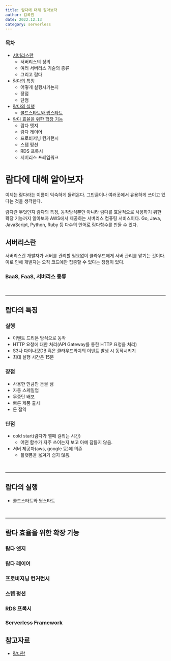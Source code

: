 ```yaml
---
title: 람다에 대해 알아보자
author: 김록원
date: 2022.12.13
category: serverless
---
```


### 목차
- [서버리스란]()
  - 서버리스의 정의
  - 여러 서버리스 기술의 종류
  - 그리고 람다
- [람다의 특징]()
  - 어떻게 실행시키는지
  - 장점
  - 단점
- [람다의 실행]()
  - [콜드스타트와 웜스타트]()
- [람다 효율을 위한 학장 기능]()
  - 람다 엣지
  - 람다 레이어
  - 프로비저닝 컨커런시
  - 스텝 펑션
  - RDS 프록시
  - 서버리스 프레임워크



# 람다에 대해 알아보자

이제는 람다라는 이름이 익숙하게 들려온다. 그만큼이나 여러곳에서 유용하게 쓰이고 있다는 것을 생각한다.  

람다란 무엇인지 람다의 특징, 동작방식뿐만 아니라 람다를 효율적으로 사용하기 위한 확장 기능까지 알아보자
AWS에서 제공하는 서버리스 컴퓨팅 서비스이다.
Go, Java, JavaScript, Python, Ruby 등 다수의 언어로 람다함수를 만들 수 있다.


## 서버리스란
서버리스란 개발자가 서버를 관리할 필요없이 클라우드에게 서버 관리를 맡기는 것이다. 이로 인해 개발자는 오직 코드에만 집중할 수 있다는 장점이 있다.
### BaaS, FaaS, 서버리스 종류

<br /> <hr>

## 람다의 특징
### 실행
- 이벤트 드리븐 방식으로 동작
- HTTP 요청에 대한 처리(API Gateway를 통한 HTTP 요청을 처리)
- S3나 다이나모DB 혹은 클라우드와치의 이벤트 발생 시 동작시키기
- 최대 실행 시간은 15분

### 장점
- 사용한 만큼만 돈을 냄
- 자동 스케일업
- 무중단 배포
- 빠른 제품 출시
- 돈 절약

### 단점
- cold start(람다가 깰때 걸리는 시간)
  - 어떤 함수가 자주 쓰이는지 보고 아예 잠들지 않음.
- 서버 제공자(aws, google 등)에 의존 
  - 플랫폼을 옮겨기 쉽지 않음.

<br /> <hr>

## 람다의 실행
- 콜드스타트와 웜스타트

<br /> <hr>

## 람다 효율을 위한 확장 기능
### 람다 엣지
### 람다 레이어
### 프로비저닝 컨커런시
### 스텝 펑션
### RDS 프록시
### Serverless Framework




## 참고자료
- [람다란](https://www.44bits.io/ko/keyword/aws-lambda)